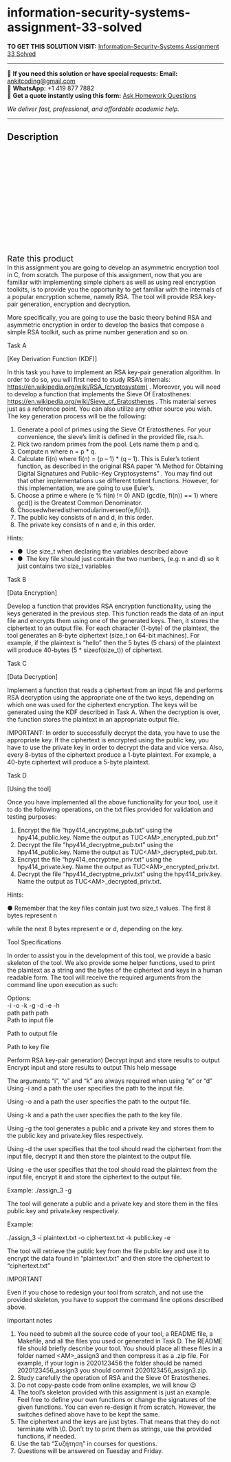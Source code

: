 # information-security-systems-assignment-33-solved
**TO GET THIS SOLUTION VISIT:** [Information-Security-Systems Assignment 33 Solved](https://www.ankitcodinghub.com/product/information-security-systems-assignment-33-solved/)


---

📩 **If you need this solution or have special requests:** **Email:** ankitcoding@gmail.com  
📱 **WhatsApp:** +1 419 877 7882  
📄 **Get a quote instantly using this form:** [Ask Homework Questions](https://www.ankitcodinghub.com/services/ask-homework-questions/)

*We deliver fast, professional, and affordable academic help.*

---

<h2>Description</h2>



<div class="kk-star-ratings kksr-auto kksr-align-center kksr-valign-top" data-payload="{&quot;align&quot;:&quot;center&quot;,&quot;id&quot;:&quot;98703&quot;,&quot;slug&quot;:&quot;default&quot;,&quot;valign&quot;:&quot;top&quot;,&quot;ignore&quot;:&quot;&quot;,&quot;reference&quot;:&quot;auto&quot;,&quot;class&quot;:&quot;&quot;,&quot;count&quot;:&quot;0&quot;,&quot;legendonly&quot;:&quot;&quot;,&quot;readonly&quot;:&quot;&quot;,&quot;score&quot;:&quot;0&quot;,&quot;starsonly&quot;:&quot;&quot;,&quot;best&quot;:&quot;5&quot;,&quot;gap&quot;:&quot;4&quot;,&quot;greet&quot;:&quot;Rate this product&quot;,&quot;legend&quot;:&quot;0\/5 - (0 votes)&quot;,&quot;size&quot;:&quot;24&quot;,&quot;title&quot;:&quot;Information-Security-Systems Assignment 33 Solved&quot;,&quot;width&quot;:&quot;0&quot;,&quot;_legend&quot;:&quot;{score}\/{best} - ({count} {votes})&quot;,&quot;font_factor&quot;:&quot;1.25&quot;}">

<div class="kksr-stars">

<div class="kksr-stars-inactive">
            <div class="kksr-star" data-star="1" style="padding-right: 4px">


<div class="kksr-icon" style="width: 24px; height: 24px;"></div>
        </div>
            <div class="kksr-star" data-star="2" style="padding-right: 4px">


<div class="kksr-icon" style="width: 24px; height: 24px;"></div>
        </div>
            <div class="kksr-star" data-star="3" style="padding-right: 4px">


<div class="kksr-icon" style="width: 24px; height: 24px;"></div>
        </div>
            <div class="kksr-star" data-star="4" style="padding-right: 4px">


<div class="kksr-icon" style="width: 24px; height: 24px;"></div>
        </div>
            <div class="kksr-star" data-star="5" style="padding-right: 4px">


<div class="kksr-icon" style="width: 24px; height: 24px;"></div>
        </div>
    </div>

<div class="kksr-stars-active" style="width: 0px;">
            <div class="kksr-star" style="padding-right: 4px">


<div class="kksr-icon" style="width: 24px; height: 24px;"></div>
        </div>
            <div class="kksr-star" style="padding-right: 4px">


<div class="kksr-icon" style="width: 24px; height: 24px;"></div>
        </div>
            <div class="kksr-star" style="padding-right: 4px">


<div class="kksr-icon" style="width: 24px; height: 24px;"></div>
        </div>
            <div class="kksr-star" style="padding-right: 4px">


<div class="kksr-icon" style="width: 24px; height: 24px;"></div>
        </div>
            <div class="kksr-star" style="padding-right: 4px">


<div class="kksr-icon" style="width: 24px; height: 24px;"></div>
        </div>
    </div>
</div>


<div class="kksr-legend" style="font-size: 19.2px;">
            <span class="kksr-muted">Rate this product</span>
    </div>
    </div>
<div class="page" title="Page 1">
<div class="section">
<div class="layoutArea">
<div class="column">
In this assignment you are going to develop an asymmetric encryption tool in C, from scratch. The purpose of this assignment, now that you are familiar with implementing simple ciphers as well as using real encryption toolkits, is to provide you the opportunity to get familiar with the internals of a popular encryption scheme, namely RSA. The tool will provide RSA key-pair generation, encryption and decryption.

More specifically, you are going to use the basic theory behind RSA and asymmetric encryption in order to develop the basics that compose a simple RSA toolkit, such as prime number generation and so on.

Task A

[Key Derivation Function (KDF)]

In this task you have to implement an RSA key-pair generation algorithm. In order to do so, you will first need to study RSA’s internals: ​https://en.wikipedia.org/wiki/RSA_(cryptosystem) . Moreover, you will need to develop a function that implements the Sieve Of Eratosthenes: https://en.wikipedia.org/wiki/Sieve_of_Eratosthenes . This material serves just as a reference point. You can also utilize any other source you wish. The key generation process will be the following:

<ol>
<li>Generate a pool of primes using the Sieve Of Eratosthenes. For your convenience, the sieve’s limit is defined in the provided file, rsa.h.</li>
<li>Pick two random primes from the pool. Lets name them ​p​ and ​q​.</li>
<li>Compute ​n​ where ​n = p * q​.</li>
<li>Calculate ​fi(n) where ​fi(n) = (p – 1) * (q – 1)​. This is Euler’s totient function, as described
in the original RSA paper “​A Method for Obtaining Digital Signatures and Public-Key Cryptosystems”​ . You may find out that other implementations use different totient functions. However, for this implementation, we are going to use Euler’s.
</li>
<li>Choose a prime ​e where ​(e % fi(n) != 0) AND (gcd(e, fi(n)) == 1) where gcd() is the Greatest Common Denominator.</li>
<li>Choose​d​where​d​isthe​modularinverseof(e,fi(n)).​</li>
<li>The public key consists of ​n ​and ​d​, in this order.​</li>
<li>The private key consists of ​n ​and ​e​, in this order.</li>
</ol>
Hints​:

<ul>
<li>● &nbsp;Use size_t when declaring the variables described above</li>
<li>● &nbsp;The key file should just contain the two numbers, (e.g. ​n and ​d​) so it just contains two
size_t variables
</li>
</ul>
</div>
</div>
</div>
</div>
<div class="page" title="Page 2">
<div class="section">
<div class="layoutArea">
<div class="column">
Task B

[Data Encryption]

Develop a function that provides RSA encryption functionality, using the keys generated in the previous step. This function reads the data of an input file and encrypts them using one of the generated keys. Then, it stores the ciphertext to an output file. For each character (1-byte) of the plaintext, the tool generates an 8-byte ciphertext (size_t on 64-bit machines). For example, if the plaintext is “hello” then the 5 bytes (5 chars) of the plaintext will produce 40-bytes (5 * sizeof(size_t)) of ciphertext.

Task C

[Data Decryption]

Implement a function that reads a ciphertext from an input file and performs RSA decryption using the appropriate one of the two keys, depending on which one was used for the ciphertext encryption. The keys will be generated using the KDF described in Task A. When the decryption is over, the function stores the plaintext in an appropriate output file.

IMPORTANT: In order to successfully decrypt the data, you have to use the appropriate key. If the ciphertext is encrypted using the public key, you have to use the private key in order to decrypt the data and vice versa. Also, every 8-bytes of the ciphertext produce a 1-byte plaintext. For example, a 40-byte ciphertext will produce a 5-byte plaintext.

Task D

[Using the tool]

Once you have implemented all the above functionality for your tool, use it to do the following operations, on the txt files provided for validation and testing purposes:

<ol>
<li>Encrypt the file “hpy414_encryptme_pub.txt” using the hpy414_public.key. Name the output as TUC&lt;AM&gt;_encrypted_pub.txt”</li>
<li>Decrypt the file “hpy414_decryptme_pub.txt” using the hpy414_public.key. Name the output as TUC&lt;AM&gt;_decrypted_pub.txt.</li>
<li>Encrypt the file “hpy414_encryptme_priv.txt” using the hpy414_private.key. Name the output as TUC&lt;AM&gt;_encrypted_priv.txt.</li>
<li>Decrypt the file “hpy414_decryptme_priv.txt” using the hpy414_priv.key. Name the output as TUC&lt;AM&gt;_decrypted_priv.txt.</li>
</ol>
Hints​:

● Remember that the key files contain just two size_t values. The first 8 bytes represent ​n

while the next 8 bytes represent ​e ​or ​d,​ depending on the key.

</div>
</div>
</div>
</div>
<div class="page" title="Page 3">
<div class="section">
<div class="layoutArea">
<div class="column">
Tool Specifications

In order to assist you in the development of this tool, we provide a basic skeleton of the tool. We also provide some helper functions, used to print the plaintext as a string and the bytes of the ciphertext and keys in a human readable form. The tool will receive the required arguments from the command line upon execution as such:

</div>
</div>
<div class="layoutArea">
<div class="column">
Options:

</div>
</div>
<div class="layoutArea">
<div class="column">
-i -o -k -g -d -e -h

</div>
<div class="column">
path path path

</div>
<div class="column">
Path to input file

Path to output file

Path to key file

Perform RSA key-pair generation) Decrypt input and store results to output Encrypt input and store results to output This help message

</div>
</div>
<div class="layoutArea">
<div class="column">
The arguments “i”, “o” and “k” are always required when using “e” or “d” Using -i and a path the user specifies the path to the input file.

Using -o and a path the user specifies the path to the output file.

Using -k and a path the user specifies the path to the key file.

Using -g the tool generates a public and a private key and stores them to the public.key and private.key files respectively.

Using -d the user specifies that the tool should read the ciphertext from the input file, decrypt it and then store the plaintext to the output file.

Using -e the user specifies that the tool should read the plaintext from the input file, encrypt it and store the ciphertext to the output file.

Example​: ./assign_3 -g

The tool will generate a public and a private key and store them in the files public.key and private.key respectively.

Example​:

./assign_3 -i plaintext.txt -o ciphertext.txt -k public.key -e

The tool will retrieve the public key from the file public.key and use it to encrypt the data found in “plaintext.txt” and then store the ciphertext to “ciphertext.txt”

IMPORTANT

Even if you chose to redesign your tool from scratch, and not use the provided skeleton, you have to support the command line options described above.

</div>
</div>
</div>
</div>
<div class="page" title="Page 4">
<div class="section">
<div class="layoutArea">
<div class="column">
Important notes

<ol>
<li>You need to submit all the source code of your tool, a README file, a Makefile, and all the files you used or generated in Task D. The README file should briefly describe your tool. You should place all these files in a folder named &lt;AM&gt;_assign3 and then compress it as a .zip file. For example, if your login is 2020123456 the folder should be named 2020123456_assign3 you should commit 2020123456_assign3.zip.</li>
<li>Study carefully the operation of RSA and the Sieve Of Eratosthenes.</li>
<li>Do ​not​ copy-paste code from online examples, we will know 😉</li>
<li>The tool’s skeleton provided with this assignment is just an example. Feel free to define
your own functions or change the signatures of the given functions. You can even re-design it from scratch. However, the switches defined above have to be kept the same.
</li>
<li>The ciphertext and the keys are just bytes. That means that they do ​not terminate with \0. Don’t try to print them as strings, use the provided functions, if needed.</li>
<li>Use the tab “Συζήτηση” in courses for questions.</li>
<li>Questions will be answered on Tuesday and Friday.</li>
</ol>
</div>
</div>
</div>
</div>
